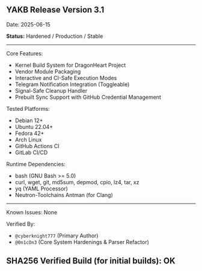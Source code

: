 ## YAKB Release Version 3.1

Date: 2025-06-15

**Status:** Hardened / Production / Stable

---

Core Features:
- Kernel Build System for DragonHeart Project
- Vendor Module Packaging
- Interactive and CI-Safe Execution Modes
- Telegram Notification Integration (Toggleable)
- Signal-Safe Cleanup Handler
- Prebuilt Sync Support with GitHub Credential Management

Tested Platforms:
- Debian 12+
- Ubuntu 22.04+
- Fedora 42+
- Arch Linux
- GitHub Actions CI
- GitLab CI/CD

Runtime Dependencies:
- bash (GNU Bash >= 5.0)
- curl, wget, git, md5sum, depmod, cpio, lz4, tar, xz
- yq (YAML Processor)
- Neutron-Toolchains Antman (for Clang)

---

Known Issues: None

Verified By:
- `@cyberknight777` (Primary Author)
- `@0n1cOn3` (Core System Hardenings & Parser Refactor)

SHA256 Verified Build (for initial builds): OK
---
